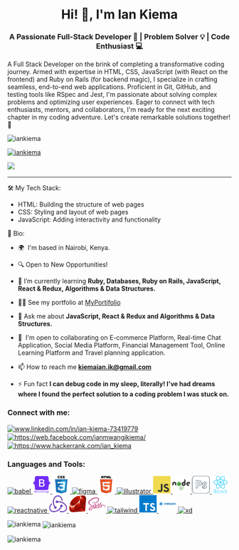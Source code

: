 <h1 align="center">Hi! 👋, I'm Ian Kiema </h1>
<h3 align="center">A Passionate Full-Stack Developer 🚀 | Problem Solver 💡 | Code Enthusiast 💻</h3>

<p>  A Full Stack Developer on the brink of completing a transformative coding journey. Armed with expertise in HTML, CSS, JavaScript (with React on the frontend) and Ruby on Rails (for backend magic), I specialize in crafting seamless, end-to-end web applications. Proficient in Git, GitHub, and testing tools like RSpec and Jest, I'm passionate about solving complex problems and optimizing user experiences. Eager to connect with tech enthusiasts, mentors, and collaborators, I'm ready for the next exciting chapter in my coding adventure. Let's create remarkable solutions together! 🚀</p>

<p align="left"> <img src="https://komarev.com/ghpvc/?username=iankiema&label=Profile%20views&color=0e75b6&style=flat" alt="iankiema" /> </p>

<p align="left"> <a href="https://github.com/ryo-ma/github-profile-trophy"><img src="https://github-profile-trophy.vercel.app/?username=iankiema" alt="iankiema" /></a> </p>

<img src="https://media.giphy.com/media/zhYSVCirREeIZtONCI/giphy.gif">

  <hr>
  <p>🛠️ My Tech Stack:</p>
  <ul>
    <li>HTML: Building the structure of web pages</li>
    <li>CSS: Styling and layout of web pages</li>
    <li>JavaScript: Adding interactivity and functionality</li>
    <!-- Add more technologies you are proficient in -->
  </ul>
<p>📝 Bio:</p>

- 🌍  I'm based in Nairobi, Kenya.
- 🔍 Open to New Opportunities!
- 🌱 I’m currently learning **Ruby, Databases, Ruby on Rails, JavaScript, React & Redux, Algorithms & Data Structures.**

- 👨‍💻 See my portfolio at [MyPortifolio](http://iankiema.github.io/My-Portifolio-Personal/)
- 💬 Ask me about **JavaScript, React & Redux and Algorithms & Data Structures.**
- 🤝  I'm open to collaborating on E-commerce Platform, Real-time Chat Application, Social Media Platform, Financial Management Tool, Online Learning Platform and Travel planning application.

- 📫 How to reach me **kiemaian.ik@gmail.com**

- ⚡ Fun fact **I can debug code in my sleep, literally! I've had dreams where I found the perfect solution to a coding problem I was stuck on.**

<h3 align="left">Connect with me:</h3>
<p align="left">
<a href="https://www.linkedin.com/in/ian-kiema/" target="blank"><img align="center" src="https://raw.githubusercontent.com/rahuldkjain/github-profile-readme-generator/master/src/images/icons/Social/linked-in-alt.svg" alt="www.linkedin.com/in/ian-kiema-73419779" height="30" width="40" /></a>
<a href="https://fb.com/https://web.facebook.com/ianmwangikiema/" target="blank"><img align="center" src="https://raw.githubusercontent.com/rahuldkjain/github-profile-readme-generator/master/src/images/icons/Social/facebook.svg" alt="https://web.facebook.com/ianmwangikiema/" height="30" width="40" /></a>
<a href="https://www.hackerrank.com/ian_kiema" target="blank"><img align="center" src="https://raw.githubusercontent.com/rahuldkjain/github-profile-readme-generator/master/src/images/icons/Social/hackerrank.svg" alt="https://www.hackerrank.com/ian_kiema" height="30" width="40" /></a>
</p>

<h3 align="left">Languages and Tools:</h3>
<p align="left"> <a href="https://babeljs.io/" target="_blank" rel="noreferrer"> <img src="https://www.vectorlogo.zone/logos/babeljs/babeljs-icon.svg" alt="babel" width="40" height="40"/> </a> <a href="https://getbootstrap.com" target="_blank" rel="noreferrer"> <img src="https://raw.githubusercontent.com/devicons/devicon/master/icons/bootstrap/bootstrap-plain-wordmark.svg" alt="bootstrap" width="40" height="40"/> </a> <a href="https://www.w3schools.com/css/" target="_blank" rel="noreferrer"> <img src="https://raw.githubusercontent.com/devicons/devicon/master/icons/css3/css3-original-wordmark.svg" alt="css3" width="40" height="40"/> </a> <a href="https://www.figma.com/" target="_blank" rel="noreferrer"> <img src="https://www.vectorlogo.zone/logos/figma/figma-icon.svg" alt="figma" width="40" height="40"/> </a> <a href="https://www.w3.org/html/" target="_blank" rel="noreferrer"> <img src="https://raw.githubusercontent.com/devicons/devicon/master/icons/html5/html5-original-wordmark.svg" alt="html5" width="40" height="40"/> </a> <a href="https://www.adobe.com/in/products/illustrator.html" target="_blank" rel="noreferrer"> <img src="https://www.vectorlogo.zone/logos/adobe_illustrator/adobe_illustrator-icon.svg" alt="illustrator" width="40" height="40"/> </a> <a href="https://developer.mozilla.org/en-US/docs/Web/JavaScript" target="_blank" rel="noreferrer"> <img src="https://raw.githubusercontent.com/devicons/devicon/master/icons/javascript/javascript-original.svg" alt="javascript" width="40" height="40"/> </a> <a href="https://nodejs.org" target="_blank" rel="noreferrer"> <img src="https://raw.githubusercontent.com/devicons/devicon/master/icons/nodejs/nodejs-original-wordmark.svg" alt="nodejs" width="40" height="40"/> </a> <a href="https://www.photoshop.com/en" target="_blank" rel="noreferrer"> <img src="https://raw.githubusercontent.com/devicons/devicon/master/icons/photoshop/photoshop-line.svg" alt="photoshop" width="40" height="40"/> </a> <a href="https://reactjs.org/" target="_blank" rel="noreferrer"> <img src="https://raw.githubusercontent.com/devicons/devicon/master/icons/react/react-original-wordmark.svg" alt="react" width="40" height="40"/> </a> <a href="https://reactnative.dev/" target="_blank" rel="noreferrer"> <img src="https://reactnative.dev/img/header_logo.svg" alt="reactnative" width="40" height="40"/> </a> <a href="https://redux.js.org" target="_blank" rel="noreferrer"> <img src="https://raw.githubusercontent.com/devicons/devicon/master/icons/redux/redux-original.svg" alt="redux" width="40" height="40"/> </a> <a href="https://www.ruby-lang.org/en/" target="_blank" rel="noreferrer"> <img src="https://raw.githubusercontent.com/devicons/devicon/master/icons/ruby/ruby-original.svg" alt="ruby" width="40" height="40"/> </a> <a href="https://sass-lang.com" target="_blank" rel="noreferrer"> <img src="https://raw.githubusercontent.com/devicons/devicon/master/icons/sass/sass-original.svg" alt="sass" width="40" height="40"/> </a> <a href="https://tailwindcss.com/" target="_blank" rel="noreferrer"> <img src="https://www.vectorlogo.zone/logos/tailwindcss/tailwindcss-icon.svg" alt="tailwind" width="40" height="40"/> </a> <a href="https://www.typescriptlang.org/" target="_blank" rel="noreferrer"> <img src="https://raw.githubusercontent.com/devicons/devicon/master/icons/typescript/typescript-original.svg" alt="typescript" width="40" height="40"/> </a> <a href="https://webpack.js.org" target="_blank" rel="noreferrer"> <img src="https://raw.githubusercontent.com/devicons/devicon/d00d0969292a6569d45b06d3f350f463a0107b0d/icons/webpack/webpack-original-wordmark.svg" alt="webpack" width="40" height="40"/> </a> <a href="https://www.adobe.com/products/xd.html" target="_blank" rel="noreferrer"> <img src="https://cdn.worldvectorlogo.com/logos/adobe-xd.svg" alt="xd" width="40" height="40"/> </a> </p>

<p><img align="left" src="https://github-readme-stats.vercel.app/api/top-langs?username=iankiema&show_icons=true&locale=en&layout=compact" alt="iankiema" /></p>

<p>&nbsp;<img align="center" src="https://github-readme-stats.vercel.app/api?username=iankiema&show_icons=true&locale=en" alt="iankiema" /></p>

<p><img align="center" src="https://github-readme-streak-stats.herokuapp.com/?user=iankiema&" alt="iankiema" /></p>

